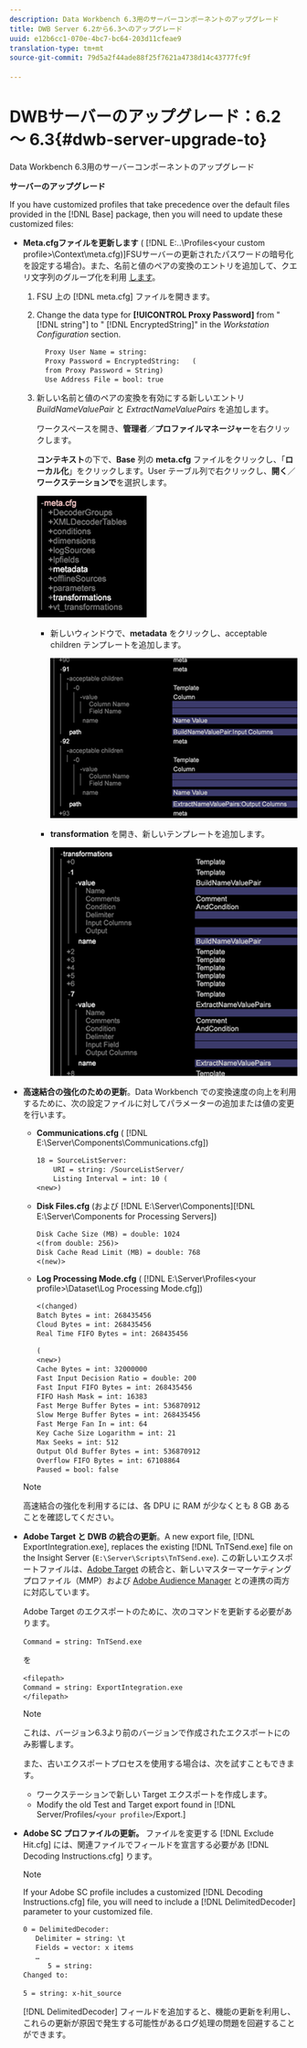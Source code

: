 ```yaml
---
description: Data Workbench 6.3用のサーバーコンポーネントのアップグレード
title: DWB Server 6.2から6.3へのアップグレード
uuid: e12b6cc1-070e-4bc7-bc64-203d11cfeae9
translation-type: tm+mt
source-git-commit: 79d5a2f44ade88f25f7621a4738d14c43777fc9f

---
```



# DWBサーバーのアップグレード：6.2 ～ 6.3{#dwb-server-upgrade-to}

Data Workbench 6.3用のサーバーコンポーネントのアップグレード

**サーバーのアップグレード**

If you have customized profiles that take precedence over the default files provided in the [!DNL Base] package, then you will need to update these customized files:

* **Meta.cfgファイルを更新します** ( [!DNL E:\..\Profiles\<your custom profile>\Context\meta.cfg)]FSUサーバーの更新されたパスワードの暗号化を設定する場合)。また、名前と値のペアの変換のエントリを追加して、クエリ文字列のグループ化を利用 [します](../../../../home/c-inst-svr/c-upgrd-uninst-sftwr/c-upgrd-sftwr/c-6-2-to-6-3-upgrade.md#concept-42f74911b5714219a359b719badac8e0)。

   1. FSU 上の [!DNL meta.cfg] ファイルを開きます。
   1. Change the data type for **[!UICONTROL Proxy Password]** from &quot; [!DNL string"] to &quot; [!DNL EncryptedString]&quot; in the *Workstation Configuration* section.

      ```
        Proxy User Name = string: 
        Proxy Password = EncryptedString:   ( 
        from Proxy Password = String) 
        Use Address File = bool: true
      ```

   1. 新しい名前と値のペアの変換を有効にする新しいエントリ *BuildNameValuePair* と *ExtractNameValuePairs* を追加します。

      ワークスペースを開き、**管理者**／**プロファイルマネージャー**&#x200B;を右クリックします。

      **コンテキスト**&#x200B;の下で、**Base** 列の **meta.cfg** ファイルをクリックし、「**ローカル化**」をクリックします。User テーブル列で右クリックし、**開く**／**ワークステーションで**&#x200B;を選択します。

      ![](assets/meta_cfg.png)

      * 新しいウィンドウで、**metadata** をクリックし、acceptable children テンプレートを追加します。

         ![](assets/meta_cfg_child.png)

      * **transformation** を開き、新しいテンプレートを追加します。

         ![](assets/meta_cfg_template.png)

* **高速結合の強化のための更新**。Data Workbench での変換速度の向上を利用するために、次の設定ファイルに対してパラメーターの追加または値の変更を行います。

   * **Communications.cfg** ( [!DNL E:\Server\Components\Communications.cfg])

      ```
      18 = SourceListServer:  
          URI = string: /SourceListServer/ 
          Listing Interval = int: 10 ( 
      <new>)
      ```

   * **Disk Files.cfg** (および [!DNL E:\Server\Components][!DNL E:\Server\Components for Processing Servers])

      ```
      Disk Cache Size (MB) = double: 1024  
      <(from double: 256)> 
      Disk Cache Read Limit (MB) = double: 768  
      <(new)>
      ```

   * **Log Processing Mode.cfg** ( [!DNL E:\Server\Profiles\<your profile>\Dataset\Log Processing Mode.cfg])

      ```
      <(changed) 
      Batch Bytes = int: 268435456 
      Cloud Bytes = int: 268435456 
      Real Time FIFO Bytes = int: 268435456
      ```

      ```
      ( 
      <new>) 
      Cache Bytes = int: 32000000 
      Fast Input Decision Ratio = double: 200 
      Fast Input FIFO Bytes = int: 268435456 
      FIFO Hash Mask = int: 16383 
      Fast Merge Buffer Bytes = int: 536870912 
      Slow Merge Buffer Bytes = int: 268435456 
      Fast Merge Fan In = int: 64 
      Key Cache Size Logarithm = int: 21 
      Max Seeks = int: 512 
      Output Old Buffer Bytes = int: 536870912 
      Overflow FIFO Bytes = int: 67108864 
      Paused = bool: false
      ```
   >[!NOTE]
   >
   >高速結合の強化を利用するには、各 DPU に RAM が少なくとも 8 GB あることを確認してください。

* **Adobe Target と DWB の統合の更新**。A new export file, [!DNL ExportIntegration.exe], replaces the existing [!DNL TnTSend.exe] file on the Insight Server (`E:\Server\Scripts\TnTSend.exe`). この新しいエクスポートファイルは、[Adobe Target](https://www.adobe.com/marketing/target.html) の統合と、新しいマスターマーケティングプロファイル（MMP）および [Adobe Audience Manager](https://www.adobe.com/analytics/audience-manager.html) との連携の両方に対応しています。

   Adobe Target のエクスポートのために、次のコマンドを更新する必要があります。

   `Command = string: TnTSend.exe`

    を   

   ```
   <filepath>
   Command = string: ExportIntegration.exe 
   </filepath>
   ```

   >[!NOTE]
   >
   >これは、バージョン6.3より前のバージョンで作成されたエクスポートにのみ影響します。

   また、古いエクスポートプロセスを使用する場合は、次を試すこともできます。

   * ワークステーションで新しい Target エクスポートを作成します。
   * Modify the old Test and Target export found in [!DNL Server/Profiles/`<your profile>`/Export.]

* **Adobe SC プロファイルの更新。** ファイルを変更する [!DNL Exclude Hit.cfg] には、関連ファイルでフィールドを宣言する必要があ [!DNL Decoding Instructions.cfg] ります。

   >[!NOTE]
   >
   >If your Adobe SC profile includes a customized [!DNL Decoding Instructions.cfg] file, you will need to include a [!DNL DelimitedDecoder] parameter to your customized file.

   ```
   0 = DelimitedDecoder: 
      Delimiter = string: \t 
      Fields = vector: x items 
      …  
         5 = string: 
   Changed to: 
   
   5 = string: x-hit_source
   ```

   [!DNL DelimitedDecoder] フィールドを追加すると、機能の更新を利用し、これらの更新が原因で発生する可能性があるログ処理の問題を回避することができます。
